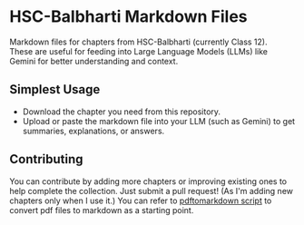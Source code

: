 # HSC-Balbharti Markdown Files

Markdown files for chapters from HSC-Balbharti (currently Class 12).  
These are useful for feeding into Large Language Models (LLMs) like Gemini for better understanding and context.

## Simplest Usage

- Download the chapter you need from this repository.
- Upload or paste the markdown file into your LLM (such as Gemini) to get summaries, explanations, or answers.

## Contributing

You can contribute by adding more chapters or improving existing ones to help complete the collection. Just submit a pull request!
(As I'm adding new chapters only when I use it.)
You can refer to [pdftomarkdown script](https://gist.github.com/TanishkBansode/ad16a84d6f6a69193d7ae51e84c7506a) to convert pdf files to markdown as a starting point.
